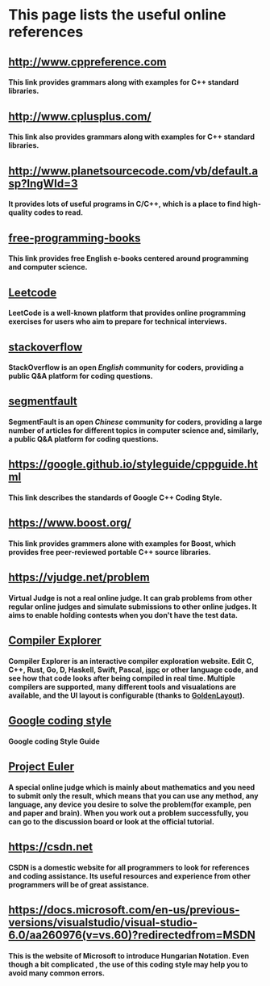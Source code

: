 # This page lists the useful online references

## http://www.cppreference.com
#### This link provides grammars along with examples for C++ standard libraries. 

## http://www.cplusplus.com/
#### This link also provides grammars along with examples for C++ standard libraries. 

## http://www.planetsourcecode.com/vb/default.asp?lngWId=3
#### It provides lots of useful programs in C/C++, which is a place to find high-quality codes to read.

## [free-programming-books](https://github.com/EbookFoundation/free-programming-books/blob/master/free-programming-books.md)

#### This link provides free English e-books centered around programming and computer science.

## [Leetcode](https://leetcode-cn.com/)

#### LeetCode is a well-known platform that provides online programming exercises for users who aim to prepare for technical interviews.

## [stackoverflow](https://stackoverflow.com/)

#### StackOverflow is an open *English* community for coders, providing a public Q&A platform for coding questions.

## [segmentfault](https://segmentfault.com/)

#### SegmentFault is an open *Chinese* community for coders, providing a large number of articles for different topics in computer science and, similarly, a public Q&A platform for coding questions.

## https://google.github.io/styleguide/cppguide.html
#### This link describes the standards of Google C++ Coding Style.

## https://www.boost.org/

#### This link provides grammers alone with examples for Boost, which provides free peer-reviewed portable C++ source libraries.

## https://vjudge.net/problem
#### Virtual Judge is not a real online judge. It can grab problems from other regular online judges and simulate submissions to other online judges. It aims to enable holding contests when you don't have the test data.


## [Compiler Explorer](https://godbolt.org/)
#### **Compiler Explorer** is an interactive compiler exploration website. Edit C, C++, Rust, Go, D, Haskell, Swift, Pascal, [ispc](https://ispc.github.io/) or other language code, and see how that code looks after being compiled in real time. Multiple compilers are supported, many different tools and visualations are available, and the UI layout is configurable (thanks to [GoldenLayout](https://www.golden-layout.com/)).

## [Google coding style](https://google.github.io/styleguide/cppguide.html)

#### Google coding Style Guide 

## [Project Euler](https://projecteuler.net/)
#### A special online judge which is mainly about mathematics and you need to submit only the result, which means that you can use any method, any language, any device you desire to solve the problem(for example, pen and paper and brain). When you work out a problem successfully, you can go to the discussion board or look at the official tutorial.

## https://csdn.net
#### CSDN is a domestic website for all programmers to look for references and coding assistance. Its useful resources and experience from other programmers will be of great assistance.

## https://docs.microsoft.com/en-us/previous-versions/visualstudio/visual-studio-6.0/aa260976(v=vs.60)?redirectedfrom=MSDN
#### This is the website of Microsoft to introduce Hungarian Notation. Even though a bit complicated , the use of this coding style may help you to avoid many common errors.

